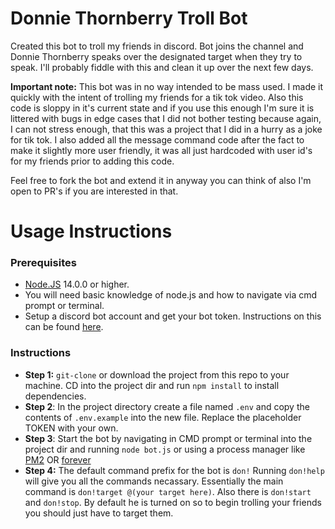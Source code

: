 # **Donnie Thornberry Troll Bot**

Created this bot to troll my friends in discord. Bot joins the channel and Donnie Thornberry speaks over the designated target when they try to speak. I'll probably fiddle with this and clean it up over the next few days.

**Important note:** This bot was in no way intended to be mass used. I made it quickly with the intent of trolling my friends for a tik tok video. Also this code is sloppy in it's current state and if you use this enough I'm sure it is littered with bugs in edge cases that I did not bother testing because again, I can not stress enough, that this was a project that I did in a hurry as a joke for tik tok. I also added all the message command code after the fact to make it slightly more user friendly, it was all just hardcoded with user id's for my friends prior to adding this code.

Feel free to fork the bot and extend it in anyway you can think of also I'm open to PR's if you are interested in that.
# Usage Instructions

### **Prerequisites**

- [Node.JS](https://nodejs.org/en/) 14.0.0 or higher.
- You will need basic knowledge of node.js and how to navigate via cmd prompt or terminal.
- Setup a discord bot account and get your bot token. Instructions on this can be found [here](https://discordjs.guide/preparations/setting-up-a-bot-application.html#keeping-your-token-safe).

### **Instructions**
- **Step 1:** `git-clone` or download the project from this repo to your machine. CD into the project dir and run `npm install` to install dependencies.
- **Step 2**: In the project directory create a file named `.env` and copy the contents of `.env.example` into the new file. Replace the placeholder TOKEN with your own.
- **Step 3**: Start the bot by navigating in CMD prompt or terminal into the project dir and running `node bot.js` or using a process manager like [PM2](https://www.npmjs.com/package/pm2) OR [forever](https://www.npmjs.com/package/forever)
- **Step 4:** The default command prefix for the bot is `don!` Running `don!help` will give you all the commands necassary. Essentially the main command is `don!target @(your target here)`. Also there is `don!start` and `don!stop`. By default he is turned on so to begin trolling your friends you should just have to target them.
